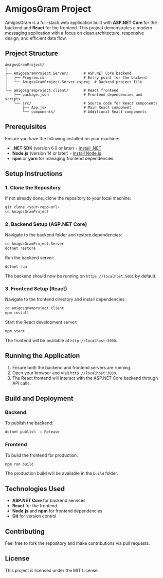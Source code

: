 
# AmigosGram Project

AmigosGram is a full-stack web application built with **ASP.NET Core** for the backend and **React** for the frontend. 
This project demonstrates a modern messaging application with a focus on clean architecture, responsive design, and efficient data flow.

## Project Structure

```plaintext
AmigosGramProject/
│
├── AmigosGramProject.Server/       # ASP.NET Core backend
│   ├── Program.cs                  # Entry point for the backend
│   └── AmigosGramProject.Server.csproj  # Backend project file
│
└── amigosgramproject.client/       # React frontend
    ├── package.json                # Frontend dependencies and scripts
    └── src/                        # Source code for React components
        ├── App.jsx                 # Main React component
        └── components/             # Additional React components
```

## Prerequisites

Ensure you have the following installed on your machine:
- **.NET SDK** (version 6.0 or later) - [Install .NET](https://dotnet.microsoft.com/download)
- **Node.js** (version 14 or later) - [Install Node.js](https://nodejs.org/)
- **npm** or **yarn** for managing frontend dependencies

## Setup Instructions

### 1. Clone the Repository
If not already done, clone the repository to your local machine:

```bash
git clone <your-repo-url>
cd AmigosGramProject
```

### 2. Backend Setup (ASP.NET Core)

Navigate to the backend folder and restore dependencies:

```bash
cd AmigosGramProject.Server
dotnet restore
```

Run the backend server:

```bash
dotnet run
```

The backend should now be running on `https://localhost:5001` by default.

### 3. Frontend Setup (React)

Navigate to the frontend directory and install dependencies:

```bash
cd amigosgramproject.client
npm install
```

Start the React development server:

```bash
npm start
```

The frontend will be available at `http://localhost:3000`.

## Running the Application

1. Ensure both the backend and frontend servers are running.
2. Open your browser and visit `http://localhost:3000`.
3. The React frontend will interact with the ASP.NET Core backend through API calls.

## Build and Deployment

### Backend
To publish the backend:

```bash
dotnet publish -c Release
```

### Frontend
To build the frontend for production:

```bash
npm run build
```

The production build will be available in the `build` folder.

## Technologies Used

- **ASP.NET Core** for backend services
- **React** for the frontend
- **Node.js** and **npm** for frontend dependencies
- **Git** for version control

## Contributing

Feel free to fork the repository and make contributions via pull requests.

## License

This project is licensed under the MIT License.
